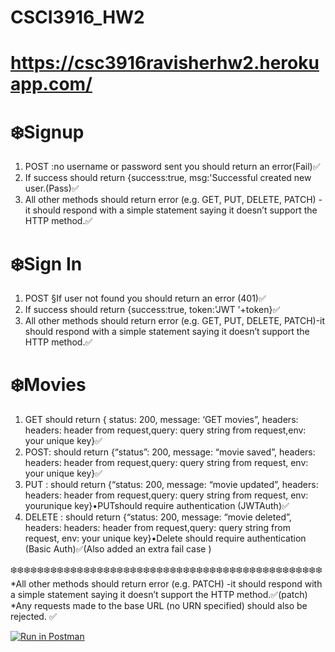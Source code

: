 # CSCI3916_HW2
# https://csc3916ravisherhw2.herokuapp.com/

# ❄️Signup
1. POST :no username or password sent you should return an error(Fail)✅
2. If success should return {success:true, msg:'Successful created new user.(Pass)✅
3. All other methods should return error (e.g. GET, PUT, DELETE, PATCH) -it should respond with a simple statement saying it doesn’t support the HTTP method.✅

# ❄️Sign In
1. POST §If user not found you should return an error (401)✅
2. If success should return {success:true, token:'JWT '+token}✅
3. All other methods should return error (e.g. GET, PUT, DELETE, PATCH)-it should respond with a simple statement saying it doesn’t support the HTTP method.✅

# ❄️Movies
1. GET should return { status: 200, message: ‘GET movies”,  headers: headers: header from request,query: query string from request,env: your unique key}✅
2. POST:  should  return  {“status”:  200,  message:  “movie saved”, headers: headers: header from request,query: query string from request, env: your unique key}✅
3. PUT :  should  return  {“status:  200,  message:  “movie updated”, headers: headers: header from request,query: query string from request, env: yourunique key}•PUTshould require authentication (JWTAuth)✅
4. DELETE :  should  return  {“status:  200,  message:  “movie deleted”, headers: headers: header from request,query: query string from request, env: your unique key}•Delete should require authentication (Basic Auth)✅(Also added an extra fail case )


❄️❄️❄️❄️❄️❄️❄️❄️❄️❄️❄️❄️❄️❄️❄️❄️❄️❄️❄️❄️❄️❄️❄️❄️❄️❄️❄️❄️❄️❄️❄️❄️❄️❄️❄️❄️❄️❄️❄️❄️❄️❄️❄️❄️❄️❄️❄️
*All other methods should return error (e.g. PATCH) -it should respond with a simple statement saying it doesn’t support the HTTP method.✅(patch)
*Any requests made to the base URL (no URN specified) should also be rejected. ✅


[![Run in Postman](https://run.pstmn.io/button.svg)](https://app.getpostman.com/run-collection/14e66c9a01c85143dc1b)
